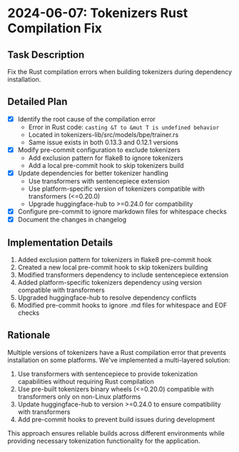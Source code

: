 # 2024-06-07: Tokenizers Rust Compilation Fix

## Task Description
Fix the Rust compilation errors when building tokenizers during dependency installation.

## Detailed Plan
- [x] Identify the root cause of the compilation error
  - Error in Rust code: `casting &T to &mut T is undefined behavior`
  - Located in tokenizers-lib/src/models/bpe/trainer.rs
  - Same issue exists in both 0.13.3 and 0.12.1 versions
- [x] Modify pre-commit configuration to exclude tokenizers
  - Add exclusion pattern for flake8 to ignore tokenizers
  - Add a local pre-commit hook to skip tokenizers build
- [x] Update dependencies for better tokenizer handling
  - Use transformers with sentencepiece extension
  - Use platform-specific version of tokenizers compatible with transformers (<=0.20.0)
  - Upgrade huggingface-hub to >=0.24.0 for compatibility
- [x] Configure pre-commit to ignore markdown files for whitespace checks
- [x] Document the changes in changelog

## Implementation Details
1. Added exclusion pattern for tokenizers in flake8 pre-commit hook
2. Created a new local pre-commit hook to skip tokenizers building
3. Modified transformers dependency to include sentencepiece extension
4. Added platform-specific tokenizers dependency using version compatible with transformers
5. Upgraded huggingface-hub to resolve dependency conflicts
6. Modified pre-commit hooks to ignore .md files for whitespace and EOF checks

## Rationale
Multiple versions of tokenizers have a Rust compilation error that prevents installation on some platforms. We've implemented a multi-layered solution:

1. Use transformers with sentencepiece to provide tokenization capabilities without requiring Rust compilation
2. Use pre-built tokenizers binary wheels (<=0.20.0) compatible with transformers only on non-Linux platforms
3. Update huggingface-hub to version >=0.24.0 to ensure compatibility with transformers
4. Add pre-commit hooks to prevent build issues during development

This approach ensures reliable builds across different environments while providing necessary tokenization functionality for the application.
